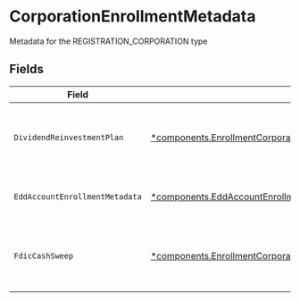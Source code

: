 # CorporationEnrollmentMetadata

Metadata for the REGISTRATION_CORPORATION type


## Fields

| Field                                                                                                                                                                     | Type                                                                                                                                                                      | Required                                                                                                                                                                  | Description                                                                                                                                                               | Example                                                                                                                                                                   |
| ------------------------------------------------------------------------------------------------------------------------------------------------------------------------- | ------------------------------------------------------------------------------------------------------------------------------------------------------------------------- | ------------------------------------------------------------------------------------------------------------------------------------------------------------------------- | ------------------------------------------------------------------------------------------------------------------------------------------------------------------------- | ------------------------------------------------------------------------------------------------------------------------------------------------------------------------- |
| `DividendReinvestmentPlan`                                                                                                                                                | [*components.EnrollmentCorporationEnrollmentMetadataDividendReinvestmentPlan](../../models/components/enrollmentcorporationenrollmentmetadatadividendreinvestmentplan.md) | :heavy_minus_sign:                                                                                                                                                        | Option to auto-enroll in Dividend Reinvestment; defaults to true                                                                                                          | DIVIDEND_REINVESTMENT_ENROLL                                                                                                                                              |
| `EddAccountEnrollmentMetadata`                                                                                                                                            | [*components.EddAccountEnrollmentMetadata](../../models/components/eddaccountenrollmentmetadata.md)                                                                       | :heavy_minus_sign:                                                                                                                                                        | Enrollment metadata for entity accounts                                                                                                                                   |                                                                                                                                                                           |
| `FdicCashSweep`                                                                                                                                                           | [*components.EnrollmentCorporationEnrollmentMetadataFdicCashSweep](../../models/components/enrollmentcorporationenrollmentmetadatafdiccashsweep.md)                       | :heavy_minus_sign:                                                                                                                                                        | Option to auto-enroll in FDIC cash sweep; defaults to true                                                                                                                | FDIC_CASH_SWEEP_ENROLL                                                                                                                                                    |